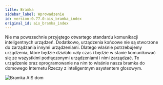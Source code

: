 ```yaml
---
title: Bramka
sidebar_label: Wprowadzenie
id: version-0.77.0-ais_bramka_index
original_id: ais_bramka_index
---
```


Nie ma powszechnie przyjętego otwartego standardu komunikacji inteligentnych urządzeń. Dodatkowo, urządzenia końcowe nie są stworzone do zarządzania innymi urządzeniami. Dlatego właśnie potrzebujemy urządzenia, które będzie działało cały czas i będzie w stanie komunikować się ze wszystkimi podłączonymi urządzeniami i nimi zarządzać. To urządzenie oraz oprogramowanie na nim to właśnie nasza bramka do domowego Internetu Rzeczy z inteligentnym asystentem głosowym.

<img
  src='/AIS-docs/img/en/bramka/bramka1.png'
  alt='Bramka AIS dom'
/>
